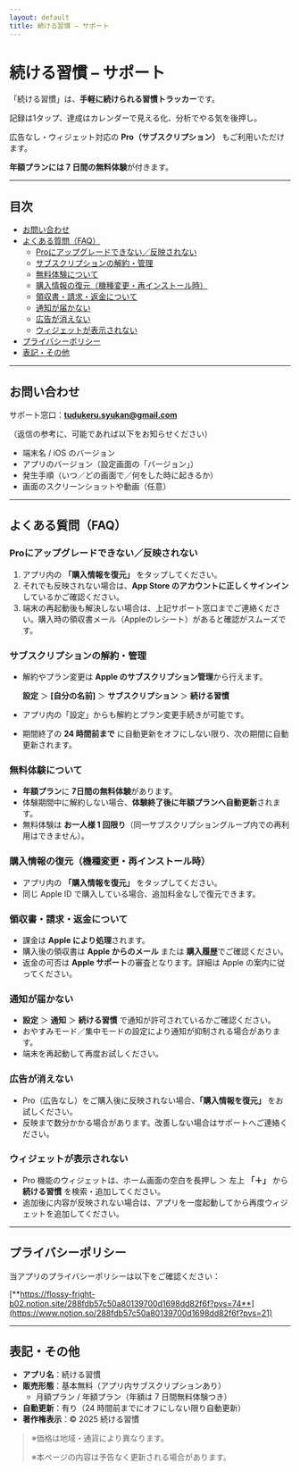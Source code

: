 ```yaml
---
layout: default
title: 続ける習慣 — サポート
---
```

# 続ける習慣 – サポート

「続ける習慣」は、**手軽に続けられる習慣トラッカー**です。

記録は1タップ、達成はカレンダーで見える化、分析でやる気を後押し。

広告なし・ウィジェット対応の **Pro（サブスクリプション）** もご利用いただけます。

**年額プランには 7 日間の無料体験**が付きます。

---

## 目次

- [お問い合わせ](https://www.notion.so/290fdb57c50a80fab5f1c735eea1c07d?pvs=21)
- [よくある質問（FAQ）](https://www.notion.so/290fdb57c50a80fab5f1c735eea1c07d?pvs=21)
    - [Proにアップグレードできない／反映されない](https://www.notion.so/290fdb57c50a80fab5f1c735eea1c07d?pvs=21)
    - [サブスクリプションの解約・管理](https://www.notion.so/290fdb57c50a80fab5f1c735eea1c07d?pvs=21)
    - [無料体験について](https://www.notion.so/290fdb57c50a80fab5f1c735eea1c07d?pvs=21)
    - [購入情報の復元（機種変更・再インストール時）](https://www.notion.so/290fdb57c50a80fab5f1c735eea1c07d?pvs=21)
    - [領収書・請求・返金について](https://www.notion.so/290fdb57c50a80fab5f1c735eea1c07d?pvs=21)
    - [通知が届かない](https://www.notion.so/290fdb57c50a80fab5f1c735eea1c07d?pvs=21)
    - [広告が消えない](https://www.notion.so/290fdb57c50a80fab5f1c735eea1c07d?pvs=21)
    - [ウィジェットが表示されない](https://www.notion.so/290fdb57c50a80fab5f1c735eea1c07d?pvs=21)
- [プライバシーポリシー](https://www.notion.so/290fdb57c50a80fab5f1c735eea1c07d?pvs=21)
- [表記・その他](https://www.notion.so/290fdb57c50a80fab5f1c735eea1c07d?pvs=21)

---

## お問い合わせ

サポート窓口：**tudukeru.syukan@gmail.com**

（返信の参考に、可能であれば以下をお知らせください）

- 端末名 / iOS のバージョン
- アプリのバージョン（設定画面の「バージョン」）
- 発生手順（いつ／どの画面で／何をした時に起きるか）
- 画面のスクリーンショットや動画（任意）

---

## よくある質問（FAQ）

### Proにアップグレードできない／反映されない

1. アプリ内の **「購入情報を復元」** をタップしてください。
2. それでも反映されない場合は、**App Store のアカウントに正しくサインイン**しているかご確認ください。
3. 端末の再起動後も解決しない場合は、上記サポート窓口までご連絡ください。購入時の領収書メール（Appleのレシート）があると確認がスムーズです。

### サブスクリプションの解約・管理

- 解約やプラン変更は **Apple のサブスクリプション管理**から行えます。
    
    **設定** ＞ **[自分の名前]** ＞ **サブスクリプション** ＞ **続ける習慣**
    
- アプリ内の「設定」からも解約とプラン変更手続きが可能です。
- 期間終了の **24 時間前まで** に自動更新をオフにしない限り、次の期間に自動更新されます。

### 無料体験について

- **年額プラン**に **7日間の無料体験**があります。
- 体験期間中に解約しない場合、**体験終了後に年額プランへ自動更新**されます。
- 無料体験は **お一人様 1 回限り**（同一サブスクリプショングループ内での再利用はできません）。

### 購入情報の復元（機種変更・再インストール時）

- アプリ内の **「購入情報を復元」** をタップしてください。
- 同じ Apple ID で購入している場合、追加料金なしで復元できます。

### 領収書・請求・返金について

- 課金は **Apple により処理**されます。
- 購入後の領収書は **Apple からのメール** または **購入履歴**でご確認ください。
- 返金の可否は **Apple サポート**の審査となります。詳細は Apple の案内に従ってください。

### 通知が届かない

- **設定** ＞ **通知** ＞ **続ける習慣** で通知が許可されているかご確認ください。
- おやすみモード／集中モードの設定により通知が抑制される場合があります。
- 端末を再起動して再度お試しください。

### 広告が消えない

- Pro（広告なし）をご購入後に反映されない場合、**「購入情報を復元」** をお試しください。
- 反映まで数分かかる場合があります。改善しない場合はサポートへご連絡ください。

### ウィジェットが表示されない

- Pro 機能のウィジェットは、ホーム画面の空白を長押し ＞ 左上 **「＋」** から **続ける習慣** を検索・追加してください。
- 追加後に内容が反映されない場合は、アプリを一度起動してから再度ウィジェットを追加してください。

---

## プライバシーポリシー

当アプリのプライバシーポリシーは以下をご確認ください：

[**https://flossy-fright-b02.notion.site/288fdb57c50a80139700d1698dd82f6f?pvs=74**](https://www.notion.so/288fdb57c50a80139700d1698dd82f6f?pvs=21)

---

## 表記・その他

- **アプリ名**：続ける習慣
- **販売形態**：基本無料（アプリ内サブスクリプションあり）
    - 月額プラン / 年額プラン（年額は 7 日間無料体験つき）
- **自動更新**：有り（24 時間前までにオフにしない限り自動更新）
- **著作権表示**：© 2025 続ける習慣

> ※価格は地域・通貨により異なります。
> 
> 
> ※本ページの内容は予告なく更新される場合があります。
>
